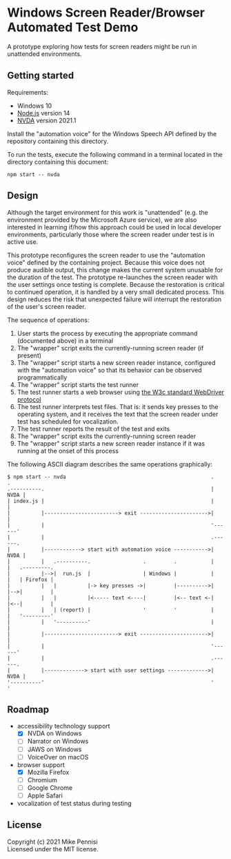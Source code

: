 # Windows Screen Reader/Browser Automated Test Demo

A prototype exploring how tests for screen readers might be run in unattended
environments.

## Getting started

Requirements:

- Windows 10
- [Node.js](https://nodejs.org/en/) version 14
- [NVDA](https://www.nvaccess.org/) version 2021.1

Install the "automation voice" for the Windows Speech API defined by the
repository containing this directory.

To run the tests, execute the following command in a terminal located in the
directory containing this document:

    npm start -- nvda

## Design

Although the target environment for this work is "unattended" (e.g. the
environment provided by the Microsoft Azure service), we are also interested in
learning if/how this approach could be used in local developer environments,
particularly those where the screen reader under test is in active use.

This prototype reconfigures the screen reader to use the "automation voice"
defined by the containing project. Because this voice does not produce audible
output, this change makes the current system unusable for the duration of the
test. The prototype re-launches the screen reader with the user settings once
testing is complete. Because the restoration is critical to continued
operation, it is handled by a very small dedicated process. This design reduces
the risk that unexpected failure will interrupt the restoration of the user's
screen reader.

The sequence of operations:

1. User starts the process by executing the appropriate command (documented
   above) in a terminal
2. The "wrapper" script exits the currently-running screen reader (if present)
3. The "wrapper" script starts a new screen reader instance, configured with
   the "automation voice" so that its behavior can be observed programmatically
4. The "wrapper" script starts the test runner
5. The test runner starts a web browser using [the W3c standard WebDriver
   protocol](https://www.w3.org/TR/webdriver/)
6. The test runner interprets test files. That is: it sends key presses to the
   operating system, and it receives the text that the screen reader under test
   has scheduled for vocalization.
7. The test runner reports the result of the test and exits
8. The "wrapper" script exits the currently-running screen reader
9. The "wrapper" script starts a new screen reader instance if it was running
   at the onset of this process

The following ASCII diagram describes the same operations graphically:

    $ npm start -- nvda                                               .      .
    .----------.                                                      | NVDA |
    | index.js |                                                      |      |
    |          |------------------------> exit ---------------------->|      |
    |          |                                                      '------'
    |          |                                                      .------.
    |          |------------> start with automation voice ----------->| NVDA |
    |          |   .----------.                 .         .           |      |   .---------.
    |          |-->|  run.js  |                 | Windows |           |      |   | Firefox |
    |          |   |          |-> key presses ->|         |---------->|      |-->|         |
    |          |   |          |<----- text <----|         |<-- text <-|      |<--|         |
    |          |   | (report) |                 '         '           |      |   '---------'
    |          |   '----------'                                       |      |
    |          |------------------------> exit ---------------------->|      |
    |          |                                                      '------'
    |          |                                                      .------.
    |          |-------------> start with user settings ------------->| NVDA |
    '----------'                                                      '      '

## Roadmap

- accessibility technology support
  - [x] NVDA on Windows
  - [ ] Narrator on Windows
  - [ ] JAWS on Windows
  - [ ] VoiceOver on macOS
- browser support
  - [x] Mozilla Firefox
  - [ ] Chromium
  - [ ] Google Chrome
  - [ ] Apple Safari
- vocalization of test status during testing

## License

Copyright (c) 2021 Mike Pennisi  
Licensed under the MIT license.
